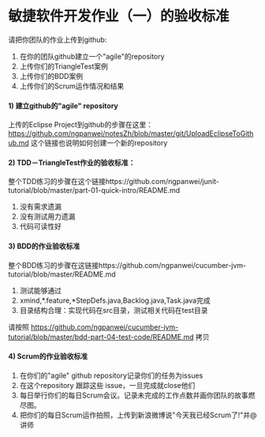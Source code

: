 敏捷软件开发作业（一）的验收标准
================================

请把你团队的作业上传到github:
 1. 在你的团队github建立一个"agile"的repository
 1. 上传你们的TriangleTest案例
 1. 上传你们的BDD案例
 1. 上传你们的Scrum运作情况和结果

#### 1) 建立github的"agile" repository
上传的Eclipse Project到github的步骤在这里：https://github.com/ngpanwei/notesZh/blob/master/git/UploadEclipseToGithub.md
这个链接也说明如何创建一个新的repository

#### 2) TDD－TriangleTest作业的验收标准：
整个TDD练习的步骤在这个链接https://github.com/ngpanwei/junit-tutorial/blob/master/part-01-quick-intro/README.md
 1. 没有需求遗漏
 1. 没有测试用力遗漏
 1. 代码可读性好

#### 3) BDD的作业验收标准
整个BDD练习的步骤在这链接https://github.com/ngpanwei/cucumber-jvm-tutorial/blob/master/README.md
 1. 测试能够通过
 1. xmind,*.feature,*StepDefs.java,Backlog.java,Task.java完成 
 1. 目录结构合理：实现代码在src目录，测试相关代码在test目录
 
请按照 https://github.com/ngpanwei/cucumber-jvm-tutorial/blob/master/bdd-part-04-test-code/README.md 拷贝

#### 4) Scrum的作业验收标准
 1. 在你们的"agile" github repository记录你们的任务为issues
 1. 在这个repository 跟踪这些 issue，一旦完成就close他们
 1. 每日举行你们的每日Scrum会议。记录未完成的工作点数并画你团队的故事燃尽图。
 1. 把你们的每日Scrum运作拍照，上传到新浪微博说"今天我已经Scrum了!"并@讲师
 
 
 
